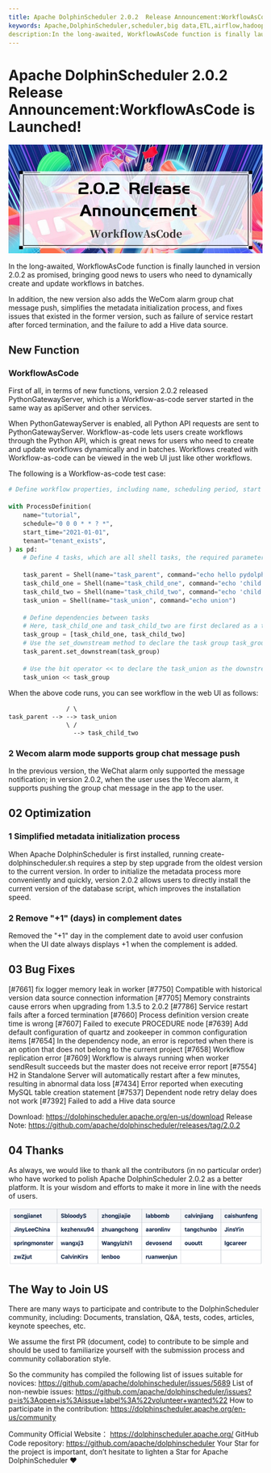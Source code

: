 ```yaml
---
title: Apache DolphinScheduler 2.0.2  Release Announcement:WorkflowAsCode is Launched!
keywords: Apache,DolphinScheduler,scheduler,big data,ETL,airflow,hadoop,orchestration,dataops,2.0.2
description:In the long-awaited, WorkflowAsCode function is finally launched in version 2.0.2 as promised, bringing good news to users who need to dynamically create and update workflows in batches.
---
```


# Apache DolphinScheduler 2.0.2 Release Announcement:WorkflowAsCode is Launched!

<div align=center>
<img src="/img/2022-1-13/1_3XcwBeN5HkBzZ76zXDcigw.jpeg"/>
</div>

In the long-awaited, WorkflowAsCode function is finally launched in version 2.0.2 as promised, bringing good news to users who need to dynamically create and update workflows in batches.

In addition, the new version also adds the WeCom alarm group chat message push, simplifies the metadata initialization process, and fixes issues that existed in the former version, such as failure of service restart after forced termination, and the failure to add a Hive data source.

## New Function

### WorkflowAsCode

First of all, in terms of new functions, version 2.0.2 released PythonGatewayServer, which is a Workflow-as-code server started in the same way as apiServer and other services.

When PythonGatewayServer is enabled, all Python API requests are sent to PythonGatewayServer. Workflow-as-code lets users create workflows through the Python API, which is great news for users who need to create and update workflows dynamically and in batches. Workflows created with Workflow-as-code can be viewed in the web UI just like other workflows.

The following is a Workflow-as-code test case:

```py
# Define workflow properties, including name, scheduling period, start time, tenant, etc.

with ProcessDefinition(
    name="tutorial",
    schedule="0 0 0 * * ? *",
    start_time="2021-01-01",
    tenant="tenant_exists",
) as pd:
    # Define 4 tasks, which are all shell tasks, the required parameters of shell tasks are task name, command information, here are all the shell commands of echo

    task_parent = Shell(name="task_parent", command="echo hello pydolphinscheduler")
    task_child_one = Shell(name="task_child_one", command="echo 'child one'")
    task_child_two = Shell(name="task_child_two", command="echo 'child two'")
    task_union = Shell(name="task_union", command="echo union")

    # Define dependencies between tasks
    # Here, task_child_one and task_child_two are first declared as a task group through python's list
    task_group = [task_child_one, task_child_two]
    # Use the set_downstream method to declare the task group task_group as the downstream of task_parent, and declare the upstream through set_upstream
    task_parent.set_downstream(task_group)

    # Use the bit operator << to declare the task_union as the downstream of the task_group, and support declaration through the bit operator >>
    task_union << task_group

```

When the above code runs, you can see workflow in the web UI as follows:

```--> task_child_one
                / \
task_parent --> --> task_union
                \ /
                  --> task_child_two
```

### 2 Wecom alarm mode supports group chat message push

In the previous version, the WeChat alarm only supported the message notification; in version 2.0.2, when the user uses the Wecom alarm, it supports pushing the group chat message in the app to the user.

## 02 Optimization

### 1 Simplified metadata initialization process

When Apache DolphinScheduler is first installed, running create-dolphinscheduler.sh requires a step by step upgrade from the oldest version to the current version. In order to initialize the metadata process more conveniently and quickly, version 2.0.2 allows users to directly install the current version of the database script, which improves the installation speed.

### 2 Remove "+1" (days) in complement dates

Removed the "+1" day in the complement date to avoid user confusion when the UI date always displays +1 when the complement is added.

## 03 Bug Fixes

[#7661] fix logger memory leak in worker
[#7750] Compatible with historical version data source connection information
[#7705] Memory constraints cause errors when upgrading from 1.3.5 to 2.0.2
[#7786] Service restart fails after a forced termination
[#7660] Process definition version create time is wrong
[#7607] Failed to execute PROCEDURE node
[#7639] Add default configuration of quartz and zookeeper in common configuration items
[#7654] In the dependency node, an error is reported when there is an option that does not belong to the current project
[#7658] Workflow replication error
[#7609] Workflow is always running when worker sendResult succeeds but the master does not receive error report
[#7554] H2 in Standalone Server will automatically restart after a few minutes, resulting in abnormal data loss
[#7434] Error reported when executing MySQL table creation statement
[#7537] Dependent node retry delay does not work
[#7392] Failed to add a Hive data source

Download: https://dolphinscheduler.apache.org/en-us/download
Release Note: https://github.com/apache/dolphinscheduler/releases/tag/2.0.2

## 04 Thanks

As always, we would like to thank all the contributors (in no particular order) who have worked to polish Apache DolphinScheduler 2.0.2 as a better platform. It is your wisdom and efforts to make it more in line with the needs of users.

<div align=center>
<img src="/img/2022-1-13/1_IFBxUh2I0LFWF3Jkwz1e5g.png"/>
</div>

## The Way to Join US

There are many ways to participate and contribute to the DolphinScheduler community, including:
Documents, translation, Q&A, tests, codes, articles, keynote speeches, etc.

We assume the first PR (document, code) to contribute to be simple and should be used to familiarize yourself with the submission process and community collaboration style.

So the community has compiled the following list of issues suitable for novices: https://github.com/apache/dolphinscheduler/issues/5689
List of non-newbie issues: https://github.com/apache/dolphinscheduler/issues?q=is%3Aopen+is%3Aissue+label%3A%22volunteer+wanted%22
How to participate in the contribution: https://dolphinscheduler.apache.org/en-us/community

Community Official Website：
https://dolphinscheduler.apache.org/
GitHub Code repository:
https://github.com/apache/dolphinscheduler
Your Star for the project is important, don’t hesitate to lighten a Star for Apache DolphinScheduler ❤️
